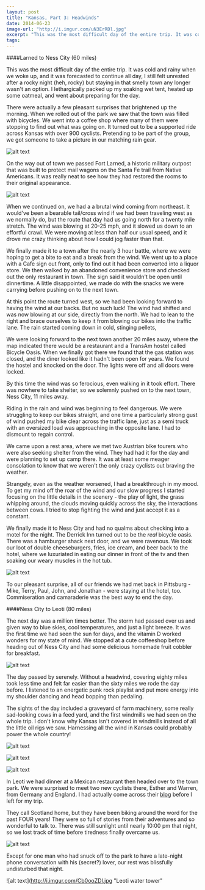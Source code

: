 ```yaml
---
layout: post
title: "Kansas, Part 3: Headwinds"
date: 2014-06-23
image-url: "http://i.imgur.com/uN3ErRDl.jpg"
excerpt: "This was the most difficult day of the entire trip. It was cold and rainy when we woke up, and it was forecasted to continue all day, I still felt unrested after a rocky night (heh, rocky) but staying in that smelly town any longer wasn't an option. I lethargically packed up my soaking wet tent, heated up some oatmeal, and went about preparing for the day." 
tags:
---
```


####Larned to Ness City (60 miles) 

This was the most difficult day of the entire trip. It was cold and rainy when we woke up, and it was forecasted to continue all day, I still felt unrested after a rocky night (heh, rocky) but staying in that smelly town any longer wasn't an option. I lethargically packed up my soaking wet tent, heated up some oatmeal, and went about preparing for the day. 

There were actually a few pleasant surprises that brightened up the morning. When we rolled out of the park we saw that the town was filled with bicycles. We went into a coffee shop where many of them were stopping to find out what was going on. It turned out to be a supported ride across Kansas with over 900 cyclists. Pretending to be part of the group, we got someone to take a picture in our matching rain gear.

![alt text](http://i.imgur.com/LlAZmjAl.jpg)

On the way out of town we passed Fort Larned, a historic military outpost that was built to protect mail wagons on the Santa Fe trail from Native Americans. It was really neat to see how they had restored the rooms to their original appearance.

![alt text](http://i.imgur.com/CTRFIPxl.jpg "Fort Larned")

When we continued on, we had a a brutal wind coming from northeast. It would've been a bearable tail/cross wind if we had been traveling west as we normally do, but the route that day had us going north for a twenty mile stretch. The wind was blowing at 20-25 mph, and it slowed us down to an effortful crawl. We were moving at less than half our usual speed, and it drove me crazy thinking about how I could jog faster than that.

We finally made it to a town after the nearly 3 hour battle, where we were hoping to get a bite to eat and a break from the wind. We went up to a place with a Cafe sign out front, only to find out it had been converted into a liquor store. We then walked by an abandoned convenience store and checked out the only restaurant in town. The sign said it wouldn't be open until dinnertime. A little disappointed, we made do with the snacks we were carrying before pushing on to the next town.

At this point the route turned west, so we had been looking forward to having the wind at our backs. But no such luck! The wind had shifted  and was now blowing at our side, directly from the north. We had to lean to the right and brace ourselves to keep it from blowing our bikes into the traffic lane. The rain started coming down in cold, stinging pellets,

We were looking forward to the next town another 20 miles away, where the map indicated there would be a restaurant and a TransAm hostel called Bicycle Oasis. When we finally got there we found that the gas station was closed, and the diner looked like it hadn't been open for years. We found the hostel and knocked on the door. The lights were off and all doors were locked. 

By this time the wind was so ferocious, even walking in it took effort. There was nowhere to take shelter, so we solemnly pushed on to the next town, Ness City, 11 miles away.

Riding in the rain and wind was beginning to feel dangerous. We were struggling to keep our bikes straight, and one time a particularly strong gust of wind pushed my bike clear across the traffic lane, just as a semi truck with an oversized load was approaching in the opposite lane. I had to dismount to regain control.

We came upon a rest area, where we met two Austrian bike tourers who were also seeking shelter from the wind. They had had it for the day and were planning to set up camp there. It was at least some meager consolation to know that we weren't the only crazy cyclists out braving the weather.

Strangely, even as the weather worsened, I had a breakthrough in my mood. To get my mind off the roar of the wind and our slow progress I started focusing on the little details in the scenery - the play of light, the grass whipping around, the clouds moving quickly across the sky, the interactions between cows. I tried to stop fighting the wind and just accept it as a constant. 

We finally made it to Ness City and had no qualms about checking into a motel for the night. The Derrick Inn turned out to be the *real* bicycle oasis. There was a hamburger shack next door, and we were ravenous. We took our loot of double cheeseburgers, fries, ice cream, and beer back to the hotel, where we luxuriated in eating our dinner in front of the tv and then soaking our weary muscles in the hot tub.

![alt text](http://i.imgur.com/77BOzVDl.jpg "The Derrick Inn") 

To our pleasant surprise, all of our friends we had met back in Pittsburg - Mike, Terry, Paul, John, and Jonathan - were staying at the hotel, too. Commiseration and camaraderie was the best way to end the day.

####Ness City to Leoti (80 miles)

The next day was a million times better. The storm had passed over us and given way to blue skies, cool temperatures, and just a light breeze. It was the first time we had seen the sun for days, and the vitamin D worked wonders for my state of mind. We stopped at a cute coffeeshop before heading out of Ness City and had some delicious homemade fruit cobbler for breakfast.

![alt text](http://i.imgur.com/bZR3viYl.jpg)

The day passed by serenely. Without a headwind, covering eighty miles took less time and felt far easier than the sixty miles we rode the day before. I listened to an energetic punk rock playlist and put more energy into my shoulder dancing and head bopping than pedaling. 

The sights of the day included a graveyard of farm machinery, some really sad-looking cows in a feed yard, and the first windmills we had seen on the whole trip. I don't know why Kansas isn't covered in windmills instead of all the little oil rigs we saw. Harnessing all the wind in Kansas could probably power the whole country!

![alt text](http://i.imgur.com/ut6VIA7l.jpg "Combine graveyard")

![alt text](http://i.imgur.com/dE9YrWnl.jpg "Sad cows")

![alt text](http://i.imgur.com/ZCc616ol.jpg "Windmills")

In Leoti we had dinner at a Mexican restaurant then headed over to the town park. We were surprised to meet two new cyclists there, Esther and Warren, from Germany and England. I had actually come across their [blog](http://estherwarren.wordpress.com) before I left for my trip.

They call Scotland home, but they have been biking around the word for the past FOUR years! They were so full of stories from their adventures and so wonderful to talk to. There was still sunlight until nearly 10:00 pm that night, so we lost track of time before tiredness finally overcame us. 

![alt text](http://i.imgur.com/Cmwk5t2l.jpg "Tuan talking to Esther and Warren")

Except for one man who had snuck off to the park to have a late-night phone conversation with his (secret?) lover, our rest was blissfully undisturbed that night. 

![alt text](http://i.imgur.com/Cb0ooZDl.jpg "Leoti water tower"